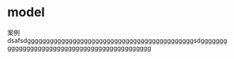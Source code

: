 # model
案例
dsafsdggggggggggggggggggggggggggggggggggggggggggggsdggggggggggggggggggggggggggggggggggggggggggggg
